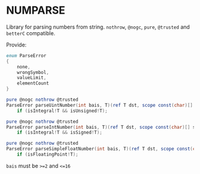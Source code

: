 # NUMPARSE

Library for parsing numbers from string.
`nothrow`, `@nogc`, `pure`, `@trusted` and `betterC` compatible.

Provide:

```d
enum ParseError
{
    none,
    wrongSymbol,
    valueLimit,
    elementCount
}

pure @nogc nothrow @trusted
ParseError parseUintNumber(int bais, T)(ref T dst, scope const(char)[] str, uint* pow=null)
    if (isIntegral!T && isUnsigned!T);

pure @nogc nothrow @trusted
ParseError parseIntNumber(int bais, T)(ref T dst, scope const(char)[] str, uint* pow=null)
    if (isIntegral!T && isSigned!T);

pure @nogc nothrow @trusted
ParseError parseSimpleFloatNumber(int bais, T)(ref T dst, scope const(char)[] str, char sep='.')
    if (isFloatingPoint!T);
```

`bais` must be `>=2` and `<=16`
